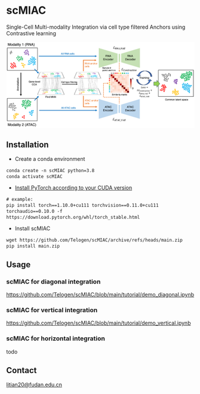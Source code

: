 # scMIAC

Single-Cell Multi-modality Integration via cell type filtered Anchors using Contrastive learning

<img src="https://github.com/Telogen/scMIAC/blob/main/figures/Fig1.png" width="800">




## Installation

- Create a conda environment
```
conda create -n scMIAC python=3.8
conda activate scMIAC
```

- [Install PyTorch according to your CUDA version](https://pytorch.org/get-started/previous-versions/)

```
# example:
pip install torch==1.10.0+cu111 torchvision==0.11.0+cu111 torchaudio==0.10.0 -f https://download.pytorch.org/whl/torch_stable.html
```

- Install scMIAC

```
wget https://github.com/Telogen/scMIAC/archive/refs/heads/main.zip
pip install main.zip
```


## Usage

### scMIAC for diagonal integration

https://github.com/Telogen/scMIAC/blob/main/tutorial/demo_diagonal.ipynb

### scMIAC for vertical integration

https://github.com/Telogen/scMIAC/blob/main/tutorial/demo_vertical.ipynb

### scMIAC for horizontal integration

todo

## Contact

ljtian20@fudan.edu.cn
